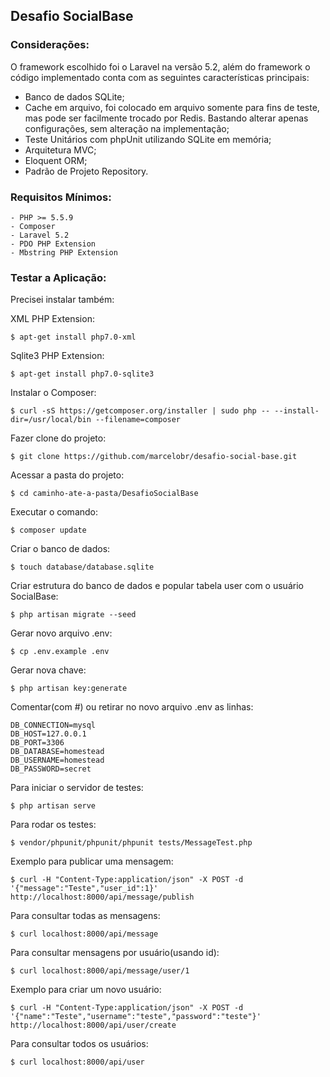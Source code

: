 Desafio SocialBase
---
### Considerações:
O framework escolhido foi o Laravel na versão 5.2, além do framework o código implementado conta com as seguintes características principais:

* Banco de dados SQLite;
* Cache em arquivo, foi colocado em arquivo somente para fins de teste, mas pode ser facilmente trocado por Redis. Bastando alterar apenas configurações, sem alteração na implementação;
* Teste Unitários com phpUnit utilizando SQLite em memória;
* Arquitetura MVC;
* Eloquent ORM;
* Padrão de Projeto Repository.

### Requisitos Mínimos:
    - PHP >= 5.5.9
    - Composer
    - Laravel 5.2
    - PDO PHP Extension
    - Mbstring PHP Extension

### Testar a Aplicação:
Precisei instalar também:

XML PHP Extension:

    $ apt-get install php7.0-xml

Sqlite3 PHP Extension:

    $ apt-get install php7.0-sqlite3

Instalar o Composer:

    $ curl -sS https://getcomposer.org/installer | sudo php -- --install-dir=/usr/local/bin --filename=composer

Fazer clone do projeto:

    $ git clone https://github.com/marcelobr/desafio-social-base.git

Acessar a pasta do projeto:

    $ cd caminho-ate-a-pasta/DesafioSocialBase

Executar o comando:

    $ composer update

Criar o banco de dados:

    $ touch database/database.sqlite

Criar estrutura do banco de dados e popular tabela user com o usuário SocialBase:

    $ php artisan migrate --seed

Gerar novo arquivo .env:

    $ cp .env.example .env

Gerar nova chave:

    $ php artisan key:generate

Comentar(com #) ou retirar no novo arquivo .env as linhas:

    DB_CONNECTION=mysql
    DB_HOST=127.0.0.1
    DB_PORT=3306
    DB_DATABASE=homestead
    DB_USERNAME=homestead
    DB_PASSWORD=secret

Para iniciar o servidor de testes:

    $ php artisan serve

Para rodar os testes:

    $ vendor/phpunit/phpunit/phpunit tests/MessageTest.php

Exemplo para publicar uma mensagem:

    $ curl -H "Content-Type:application/json" -X POST -d '{"message":"Teste","user_id":1}' http://localhost:8000/api/message/publish

Para consultar todas as mensagens:

    $ curl localhost:8000/api/message

Para consultar mensagens por usuário(usando id):

    $ curl localhost:8000/api/message/user/1

Exemplo para criar um novo usuário:

    $ curl -H "Content-Type:application/json" -X POST -d '{"name":"Teste","username":"teste","password":"teste"}' http://localhost:8000/api/user/create

Para consultar todos os usuários:

    $ curl localhost:8000/api/user

